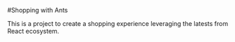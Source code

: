 #Shopping with Ants

This is a project to create a shopping experience leveraging the latests from React ecosystem. 